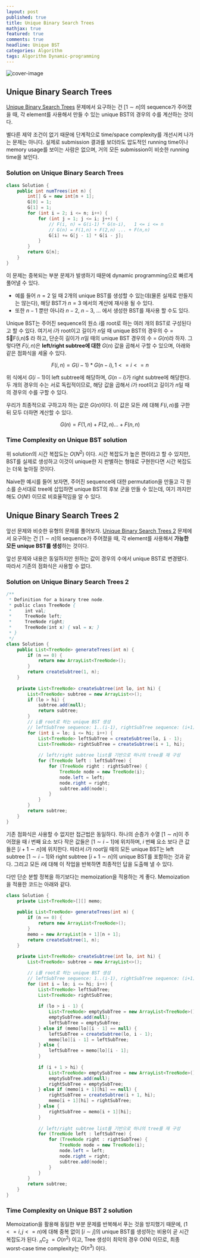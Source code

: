 ```yaml
---
layout: post
published: true
title: Unique Binary Search Trees
mathjax: true
featured: true
comments: true
headline: Unique BST
categories: Algorithm
tags: Algorithm Dynamic-programming
---
```


![cover-image](/images/taking-notes.jpg)

## Unique Binary Search Trees

[Unique Binary Search Trees](https://leetcode.com/problems/unique-binary-search-trees/) 문제에서 요구하는 건 $[1 \sim n]$의 sequence가 주어졌을 때, 각 element를 사용해서 만들 수 있는 unique BST의 경우의 수를 계산하는 것이다.

별다른 제약 조건이 없기 때문에 단계적으로 time/space complexity를 개선시켜 나가는 문제는 아니다. 실제로 submission 결과를 보더라도 압도적인 running time이나 memory usage를 보이는 사람은 없으며, 거의 모든 submission이 비슷한 running time을 보인다.

### Solution on Unique Binary Search Trees

```java
class Solution {
    public int numTrees(int n) {
        int[] G = new int[n + 1];
        G[0] = 1;
        G[1] = 1;
        for (int i = 2; i <= n; i++) {
            for (int j = 1; j <= i; j++) {
                // F(i, n) = G(i-1) * G(n-i),   1 <= i <= n
                // G(n) = F(1,n) + F(2,n) ... + F(n,n)
                G[i] += G[j - 1] * G[i - j];
            }
        }
        return G[n];
    }
}
```

이 문제는 중복되는 부분 문제가 발생하기 때문에 dynamic programming으로 빠르게 풀어낼 수 있다.

- 예를 들어 $n=2$ 일 때 2개의 unique BST를 생성할 수 있는데(물론 실제로 만들지는 않는다), 해당 BST가 $n=3$ 에서의 계산에 재사용 될 수 있다.
- 또한 $n-1$ 뿐만 아니라 $n-2$, $n-3$, ... 에서 생성한 BST를 재사용 할 수도 있다.

Unique BST는 주어진 sequence의 원소 $i$를 root로 하는 여러 개의 BST로 구성된다고 할 수 있다. 여기서 $i$가 root이고 길이가 $n$일 때 unique BST의 경우의 수 = $F(i,n)$ 라 하고, 단순히 길이가 $n$일 때의 unique BST 경우의 수 = $G(n)$라 하자. 그렇다면 $F(i,n)$은 **left/right subtree에 대한** $G(n)$ 값을 곱해서 구할 수 있으며, 아래와 같은 점화식을 세울 수 있다.

$$F(i, n) = G(i-1) * G(n-i), 1 <= i <= n$$

위 식에서 $G(i-1)$이 left subtree에 해당하며, $G(n-i)$가 right subtree에 해당한다. 두 개의 경우의 수는 서로 독립적이므로, 해당 값을 곱해서 $i$가 root이고 길이가 $n$일 때의 경우의 수를 구할 수 있다.

우리가 최종적으로 구하고자 하는 값은 $G(n)$이다. 이 값은 모든 $i$에 대해 $F(i, n)$를 구한 뒤 모두 더하면 계산할 수 있다.

$$G(n) = F(1,n) + F(2,n) ... + F(n,n)$$

### Time Complexity on Unique BST solution

위 solution의 시간 복잡도는 $O(N^2)$ 이다. 시간 복잡도가 높은 편이라고 할 수 있지만, BST를 실제로 생성하고 이것이 unique한 지 판별하는 형태로 구현한다면 시간 복잡도는 더욱 높아질 것이다.

Naive한 예시를 들어 보자면, 주어진 sequence에 대한 permutation을 만들고 각 원소를 순서대로 tree에 삽입하면 unique BST의 후보 군을 만들 수 있는데, 여기 까지만 해도 $O(N!)$ 이므로 비효율적임을 알 수 있다.

## Unique Binary Search Trees 2

앞선 문제와 비슷한 유형의 문제를 풀어보자. [Unique Binary Search Trees 2](https://leetcode.com/problems/unique-binary-search-trees-ii/) 문제에서 요구하는 건 $[1 \sim n]$의 sequence가 주어졌을 때, 각 element를 사용해서 **가능한 모든 unique BST를 생성**하는 것이다.

앞선 문제와 내용은 동일하지만 원하는 값이 경우의 수에서 unique BST로 변경됐다. 따라서 기존의 점화식은 사용할 수 없다.

### Solution on Unique Binary Search Trees 2

```java
/**
 * Definition for a binary tree node.
 * public class TreeNode {
 *     int val;
 *     TreeNode left;
 *     TreeNode right;
 *     TreeNode(int x) { val = x; }
 * }
 */
class Solution {
    public List<TreeNode> generateTrees(int n) {
        if (n == 0) {
            return new ArrayList<TreeNode>();
        }
        return createSubtree(1, n);
    }
    
    private List<TreeNode> createSubtree(int lo, int hi) {
        List<TreeNode> subtree = new ArrayList<>();
        if (lo > hi) {
            subtree.add(null);
            return subtree;
        }
        // i를 root로 하는 unique BST 생성
        // leftSubTree sequence: 1..(i-1), rightSubTree sequence: (i+1)..n
        for (int i = lo; i <= hi; i++) {
            List<TreeNode> leftSubTree = createSubtree(lo, i - 1);
            List<TreeNode> rightSubTree = createSubtree(i + 1, hi);
            
            // left/right subtree list를 기반으로 하나의 tree를 재 구성
            for (TreeNode left : leftSubTree) {
                for (TreeNode right : rightSubTree) {
                    TreeNode node = new TreeNode(i);
                    node.left = left;
                    node.right = right;
                    subtree.add(node);
                }
            }
        }
        return subtree;
    }
}
```

기존 점화식은 사용할 수 없지만 접근법은 동일하다. 하나의 순증가 수열 $[1 \sim n]$이 주어졌을 때 $i$ 번째 요소 보다 작은 값들은 $[1 \sim i-1]$에 위치하며, $i$ 번째 요소 보다 큰 값들은 $[i+1 \sim n]$에 위치한다. 따라서 $i$가 root일 때의 모든 unique BST는 left subtree $[1 \sim i-1]$와 right subtree $[i+1 \sim n]$의 unique BST를 포함하는 것과 같다. 그리고 모든 $i$에 대해 이 작업을 반복하면 최종적인 답을 도출해 낼 수 있다.

다만 단순 분할 정복을 하기보다는 memoization을 적용하는 게 좋다. Memoization을 적용한 코드는 아래와 같다.

```java
class Solution {
    private List<TreeNode>[][] memo;
    
    public List<TreeNode> generateTrees(int n) {
        if (n == 0) {
            return new ArrayList<TreeNode>();
        }
        memo = new ArrayList[n + 1][n + 1];
        return createSubtree(1, n);
    }
    
    private List<TreeNode> createSubtree(int lo, int hi) {
        List<TreeNode> subtree = new ArrayList<>();

        // i를 root로 하는 unique BST 생성
        // leftSubTree sequence: 1..(i-1), rightSubTree sequence: (i+1)..n
        for (int i = lo; i <= hi; i++) {
            List<TreeNode> leftSubTree;
            List<TreeNode> rightSubTree;
            
            if (lo > i - 1) {
                List<TreeNode> emptySubTree = new ArrayList<TreeNode>();
                emptySubTree.add(null);
                leftSubTree = emptySubTree;
            } else if (memo[lo][i - 1] == null) {
                leftSubTree = createSubtree(lo, i - 1);
                memo[lo][i - 1] = leftSubTree;
            } else {
                leftSubTree = memo[lo][i - 1];
            }
            
            if (i + 1 > hi) {
                List<TreeNode> emptySubTree = new ArrayList<TreeNode>();
                emptySubTree.add(null);
                rightSubTree = emptySubTree;
            } else if (memo[i + 1][hi] == null) {
                rightSubTree = createSubtree(i + 1, hi);
                memo[i + 1][hi] = rightSubTree;
            } else {
                rightSubTree = memo[i + 1][hi];
            }
            
            // left/right subtree list를 기반으로 하나의 tree를 재 구성
            for (TreeNode left : leftSubTree) {
                for (TreeNode right : rightSubTree) {
                    TreeNode node = new TreeNode(i);
                    node.left = left;
                    node.right = right;
                    subtree.add(node);
                }
            }
        }
        return subtree;
    }
}
```

### Time Complexity on Unique BST 2 solution

Memoization을 활용해 동일한 부분 문제를 반복해서 푸는 것을 방지했기 때문에, ($1 <= i,j <= n$)에 대해 중복 없이 $[i \sim j]$의 unique BST를 생성하는 비용이 곧 시간 복잡도가 된다. ${}_n \mathrm{C}_2 ~= O(n^2)$ 이고, Tree 생성이 최악의 경우 O(N) 이므로, 최종 worst-case time complexity는 $O(n^3)$ 이다.
